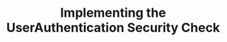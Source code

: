 ---
layout: tutorial
title: Implementing the UserAuthentication Security Check
breadcrumb_title: security check
relevantTo: [android,ios,windows,cordova]
weight: 1
---